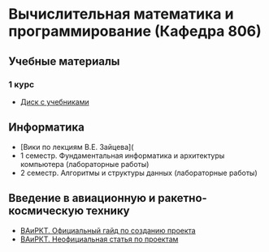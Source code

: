 # Вычислительная математика и программирование (Кафедра 806)

## Учебные материалы
### 1 курс
- [Диск с учебниками](https://disk.yandex.ru/d/XkIgsKXEqiRXqg)

## Информатика
- [Вики по лекциям В.Е. Зайцева](
- 1 семестр. Фундаментальная информатика и архитектуры компьютера (лабораторные работы)
- 2 семестр. Алгоритмы и структуры данных (лабораторные работы)

## Введение в авиационную и ракетно-космическую технику
- [ВАиРКТ. Официальный гайд по созданию проекта](https://www.youtube.com/watch?v=dhUuwumUTSk) 
- [ВАиРКТ. Неофициальная статья по проектам](https://telegra.ph/CHto-nam-delat-s-KSP-10-08)
